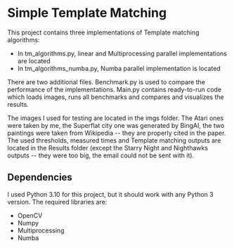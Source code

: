 # Simple Template Matching
This project contains three implementations of Template matching algorithms:

- In tm_algorithms.py, linear and Multiprocessing parallel implementations are located
- In tm_algorithms_numba.py, Numba parallel implementation is located

There are two additional files. Benchmark.py is used to compare the performance of the implementations. Main.py contains
ready-to-run code which loads images, runs all benchmarks and compares and visualizes the results.

The images I used for testing are located in the imgs folder. The Atari ones were taken by me, the Superflat city one
was generated by BingAI, the two paintings were taken from Wikipedia -- they are properly cited in the paper. The 
used thresholds, measured times and Template matching outputs are located in the Results folder (except the Starry Night and
Nighthawks outputs -- they were too big, the email could not be sent with it).

## Dependencies
I used Python 3.10 for this project, but it should work with any Python 3 version. The required libraries are:

- OpenCV
- Numpy
- Multiprocessing
- Numba